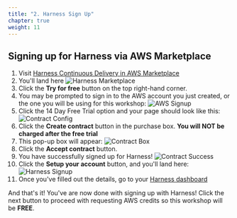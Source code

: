 ```yaml
---
title: "2. Harness Sign Up"
chapter: true
weight: 11
---
```

## Signing up for Harness via AWS Marketplace
1. Visit [Harness Continuous Delivery in AWS Marketplace](https://aws.amazon.com/marketplace/pp/B07PZY3369?&trk=el_a134p000003yrYeAAI&trkCampaign=AWSMP_pdp_dev_x_dg&sc_channel=el&sc_campaign=el_awsmp_mult&sc_outcome=Marketplace)
1. You'll land here ![Harness Marketplace](/images/marketplace-page.png)
1. Click the **Try for free** button on the top right-hand corner.
1. You may be prompted to sign in to the AWS account you just created, or the one you will be using for this workshop: ![AWS Signup](/images/aws-signin.png)
1. Click the 14 Day Free Trial option and your page should look like this: ![Contract Config](/images/mp-contract-config.png)
1. Click the **Create contract** button in the purchase box. **You will NOT be charged after the free trial**
1. This pop-up box will appear: ![Contract Box](/images/contract.png)
1. Click the **Accept contract** button.
1. You have successfully signed up for Harness! ![Contract Success](/images/contract-success.png)
1. Click the **Setup your account** button, and you'll land here:
![Harness Signup](/images/harness-mp-signup.png)
1. Once you've filled out the details, go to your [Harness dashboard](https://app.harness.io/)

And that's it! You've are now done with signing up with Harness! Click the next button to proceed with requesting AWS credits so this workshop will be **FREE**. 